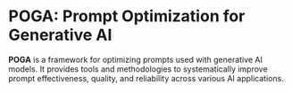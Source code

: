 # POGA: Prompt Optimization for Generative AI

**POGA** is a framework for optimizing prompts used with generative AI models. It provides tools and methodologies to systematically improve prompt effectiveness, quality, and reliability across various AI applications.
